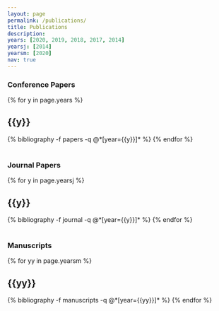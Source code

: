 ```yaml
---
layout: page
permalink: /publications/
title: Publications
description: 
years: [2020, 2019, 2018, 2017, 2014]
yearsj: [2014]
yearsm: [2020]
nav: true
---
```


<h3>Conference Papers</h3>

<div class="publications">

{% for y in page.years %}
  <h2 class="year">{{y}}</h2>
  {% bibliography -f papers -q @*[year={{y}}]* %}
{% endfor %}

</div>

<br>
<h3>Journal Papers</h3>

<div class="publications">
{% for y in page.yearsj %}
  <h2 class="year">{{y}}</h2>
  {% bibliography -f journal -q @*[year={{y}}]* %}
{% endfor %}
</div>

<br>
<h3>Manuscripts</h3>
<div class="publications">
{% for yy in page.yearsm %}
  <h2 class="year">{{yy}}</h2>
  {% bibliography -f manuscripts -q @*[year={{yy}}]* %}
{% endfor %}
</div>




